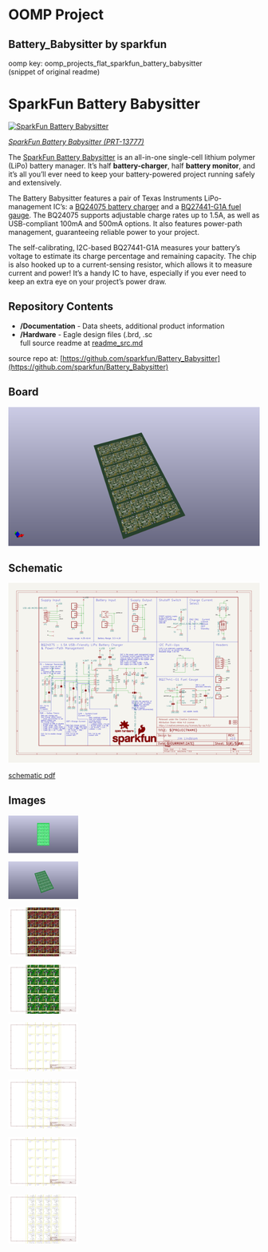 # OOMP Project  
## Battery_Babysitter  by sparkfun  
  
oomp key: oomp_projects_flat_sparkfun_battery_babysitter  
(snippet of original readme)  
  
SparkFun Battery Babysitter  
========================================  
  
[![SparkFun Battery Babysitter](https://cdn.sparkfun.com/assets/parts/1/1/3/3/1/13777-01.jpg)](https://www.sparkfun.com/products/13777)  
  
[*SparkFun Battery Babysitter (PRT-13777)*](https://www.sparkfun.com/products/13777)  
  
The [SparkFun Battery Babysitter](https://www.sparkfun.com/products/13777) is an all-in-one single-cell lithium polymer (LiPo) battery manager. It’s half **battery-charger**, half **battery monitor**, and it’s all you’ll ever need to keep your battery-powered project running safely and extensively.  
  
The Battery Babysitter features a pair of Texas Instruments LiPo-management IC’s: a [BQ24075 battery charger](http://www.ti.com/product/BQ24075) and a [BQ27441-G1A fuel gauge](http://www.ti.com/product/BQ27441-G1). The BQ24075 supports adjustable charge rates up to 1.5A, as well as USB-compliant 100mA and 500mA options. It also features power-path management, guaranteeing reliable power to your project.  
  
The self-calibrating, I2C-based BQ27441-G1A measures your battery’s voltage to estimate its charge percentage and remaining capacity. The chip is also hooked up to a current-sensing resistor, which allows it to measure current and power! It’s a handy IC to have, especially if you ever need to keep an extra eye on your project’s power draw.  
  
Repository Contents  
-------------------  
  
* **/Documentation** - Data sheets, additional product information  
* **/Hardware** - Eagle design files (.brd, .sc  
  full source readme at [readme_src.md](readme_src.md)  
  
source repo at: [https://github.com/sparkfun/Battery_Babysitter](https://github.com/sparkfun/Battery_Babysitter)  
## Board  
  
[![working_3d.png](working_3d_600.png)](working_3d.png)  
## Schematic  
  
[![working_schematic.png](working_schematic_600.png)](working_schematic.png)  
  
[schematic pdf](working_schematic.pdf)  
## Images  
  
[![working_3D_bottom.png](working_3D_bottom_140.png)](working_3D_bottom.png)  
  
[![working_3D_top.png](working_3D_top_140.png)](working_3D_top.png)  
  
[![working_assembly_page_01.png](working_assembly_page_01_140.png)](working_assembly_page_01.png)  
  
[![working_assembly_page_02.png](working_assembly_page_02_140.png)](working_assembly_page_02.png)  
  
[![working_assembly_page_03.png](working_assembly_page_03_140.png)](working_assembly_page_03.png)  
  
[![working_assembly_page_04.png](working_assembly_page_04_140.png)](working_assembly_page_04.png)  
  
[![working_assembly_page_05.png](working_assembly_page_05_140.png)](working_assembly_page_05.png)  
  
[![working_assembly_page_06.png](working_assembly_page_06_140.png)](working_assembly_page_06.png)  

